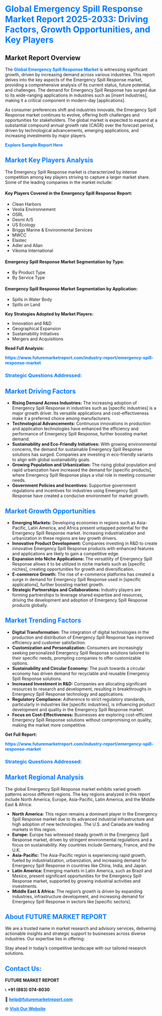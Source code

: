 <h1 style="color: #007BFF;">Global Emergency Spill Response Market Report 2025-2033: Driving Factors, Growth Opportunities, and Key Players</h1>

<section id="overview">
<h2>Market Report Overview</h2>
<p>The <a href="https://www.futuremarketreport.com/industry-report/emergency-spill-response-market" style="color: #007BFF; text-decoration: none;"><strong>Global Emergency Spill Response Market</strong></a> is witnessing significant growth, driven by increasing demand across various industries. This report delves into the key aspects of the Emergency Spill Response market, providing a comprehensive analysis of its current status, future potential, and challenges. The demand for Emergency Spill Response has surged due to its wide-ranging applications in industries such as [insert industries], making it a critical component in modern-day [applications].</p>
<p>As consumer preferences shift and industries innovate, the Emergency Spill Response market continues to evolve, offering both challenges and opportunities for stakeholders. The global market is expected to expand at a substantial compound annual growth rate (CAGR) over the forecast period, driven by technological advancements, emerging applications, and increasing investments by major players.</p>
</section>

<section id="overview">
<p><a href="https://www.futuremarketreport.com/request-sample/reportId=103881" style="color: #007BFF; text-decoration: none;"><strong>Explore Sample Report Here</strong></a></p>
</section>

<section id="key-players">
<h2 style="color: #007BFF;">Market Key Players Analysis</h2>
<p>The Emergency Spill Response market is characterized by intense competition among key players striving to capture a larger market share. Some of the leading companies in the market include:</p>
<h4>Key Players Covered in the Emergency Spill Response Report:</h4>
<ul><li>Clean Harbors</li><li>Veolia Environnement</li><li>OSRL</li><li>Desmi A/S</li><li>US Ecology</li><li>Briggs Marine &amp; Environmental Services</li><li>MWCC</li><li>Elastec</li><li>Adler and Allan</li><li>Vikoma International</li></ul>
<h4>Emergency Spill Response Market Segmentation by Type:</h4>
<ul><li>By Product Type</li><li>By Service Type</li></ul>

<h4>Emergency Spill Response Market Segmentation by Application:</h4>
<ul><li>Spills in Water Body</li><li>Spills on Land</li></ul>
<p><strong>Key Strategies Adopted by Market Players:</strong></p>
<ul>
<li>Innovation and R&D</li>
<li>Geographical Expansion</li>
<li>Sustainability Initiatives</li>
<li>Mergers and Acquisitions</li>
</ul>
</section>

<section>
<p><strong>Read Full Analysis: </strong></p><a href="https://www.futuremarketreport.com/industry-report/emergency-spill-response-market" style="color: #007BFF; text-decoration: none;"><strong>https://www.futuremarketreport.com/industry-report/emergency-spill-response-market</strong></a>
<h3 style="color: #007BFF;">Strategic Questions Addressed:</h3>
</section>

<section id="driving-factors">
<h2 style="color: #007BFF;">Market Driving Factors</h2>
<ul>
<li><strong>Rising Demand Across Industries:</strong> The increasing adoption of Emergency Spill Response in industries such as [specific industries] is a major growth driver. Its versatile applications and cost-effectiveness make it a preferred choice among manufacturers.</li>
<li><strong>Technological Advancements:</strong> Continuous innovations in production and application technologies have enhanced the efficiency and performance of Emergency Spill Response, further boosting market demand.</li>
<li><strong>Sustainability and Eco-Friendly Initiatives:</strong> With growing environmental concerns, the demand for sustainable Emergency Spill Response solutions has surged. Companies are investing in eco-friendly variants to align with global sustainability goals.</li>
<li><strong>Growing Population and Urbanization:</strong> The rising global population and rapid urbanization have increased the demand for [specific products], where Emergency Spill Response plays a vital role in meeting consumer needs.</li>
<li><strong>Government Policies and Incentives:</strong> Supportive government regulations and incentives for industries using Emergency Spill Response have created a conducive environment for market growth.</li>
</ul>
</section>

<section id="growth-opportunities">
<h2 style="color: #007BFF;">Market Growth Opportunities</h2>
<ul>
<li><strong>Emerging Markets:</strong> Developing economies in regions such as Asia-Pacific, Latin America, and Africa present untapped potential for the Emergency Spill Response market. Increasing industrialization and urbanization in these regions are key growth drivers.</li>
<li><strong>Innovative Product Development:</strong> Companies investing in R&D to create innovative Emergency Spill Response products with enhanced features and applications are likely to gain a competitive edge.</li>
<li><strong>Expansion into Niche Applications:</strong> The versatility of Emergency Spill Response allows it to be utilized in niche markets such as [specific niches], creating opportunities for growth and diversification.</li>
<li><strong>E-commerce Growth:</strong> The rise of e-commerce platforms has created a surge in demand for Emergency Spill Response used in [specific applications], further boosting market growth.</li>
<li><strong>Strategic Partnerships and Collaborations:</strong> Industry players are forming partnerships to leverage shared expertise and resources, driving the development and adoption of Emergency Spill Response products globally.</li>
</ul>
</section>

<section id="trending-factors">
<h2 style="color: #007BFF;">Market Trending Factors</h2>
<ul>
<li><strong>Digital Transformation:</strong> The integration of digital technologies in the production and distribution of Emergency Spill Response has improved efficiency and customer satisfaction.</li>
<li><strong>Customization and Personalization:</strong> Consumers are increasingly seeking personalized Emergency Spill Response solutions tailored to their specific needs, prompting companies to offer customizable options.</li>
<li><strong>Sustainability and Circular Economy:</strong> The push towards a circular economy has driven demand for recyclable and reusable Emergency Spill Response solutions.</li>
<li><strong>Increased Investment in R&D:</strong> Companies are allocating significant resources to research and development, resulting in breakthroughs in Emergency Spill Response technology and applications.</li>
<li><strong>Regulatory Compliance:</strong> Adherence to strict regulatory standards, particularly in industries like [specific industries], is influencing product development and quality in the Emergency Spill Response market.</li>
<li><strong>Focus on Cost-Effectiveness:</strong> Businesses are exploring cost-efficient Emergency Spill Response solutions without compromising on quality, making the market more competitive.</li>
</ul>
</section>

<section>
<p><strong>Get Full Report: </strong></p><a href="https://www.futuremarketreport.com/industry-report/emergency-spill-response-market" style="color: #007BFF; text-decoration: none;"><strong>https://www.futuremarketreport.com/industry-report/emergency-spill-response-market</strong></a>
<h3 style="color: #007BFF;">Strategic Questions Addressed:</h3>
</section>


<section id="regional-analysis">
<h2 style="color: #007BFF;">Market Regional Analysis</h2>
<p>The global Emergency Spill Response market exhibits varied growth patterns across different regions. The key regions analyzed in this report include North America, Europe, Asia-Pacific, Latin America, and the Middle East & Africa:</p>
<ul>
<li><strong>North America:</strong> This region remains a dominant player in the Emergency Spill Response market due to its advanced industrial infrastructure and high adoption of new technologies. The U.S. and Canada are leading markets in this region.</li>
<li><strong>Europe:</strong> Europe has witnessed steady growth in the Emergency Spill Response market, driven by stringent environmental regulations and a focus on sustainability. Key countries include Germany, France, and the U.K.</li>
<li><strong>Asia-Pacific:</strong> The Asia-Pacific region is experiencing rapid growth, fueled by industrialization, urbanization, and increasing demand for Emergency Spill Response in countries like China, India, and Japan.</li>
<li><strong>Latin America:</strong> Emerging markets in Latin America, such as Brazil and Mexico, present significant opportunities for the Emergency Spill Response market, supported by growing industrial activities and investments.</li>
<li><strong>Middle East & Africa:</strong> The region’s growth is driven by expanding industries, infrastructure development, and increasing demand for Emergency Spill Response in sectors like [specific sectors].</li>
</ul>
</section>

<footer>
<h2 style="color: #007BFF;">About FUTURE MARKET REPORT</h2>
<p>We are a trusted name in market research and advisory services, delivering actionable insights and strategic support to businesses across diverse industries. Our expertise lies in offering:</p>

<p>Stay ahead in today’s competitive landscape with our tailored research solutions.</p>

<h2 style="color: #007BFF;">Contact Us:</h2>
<p><strong>FUTURE MARKET REPORT</strong></p>
<p>📞 <strong>+91 (883) 074-8030</strong></p>
<p>📧 <strong><a href="mailto:help@futuremarketreport.com" style="color: #007BFF;">help@futuremarketreport.com</a></strong></p>
<p>🌐 <strong><a href="https://www.futuremarketreport.com/" style="color: #007BFF;">Visit Our Website</a></strong></p>
</footer>